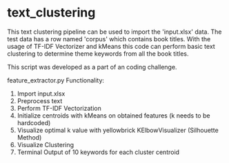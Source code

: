 # text_clustering
 
This text clustering pipeline can be used to import the 'input.xlsx' data.
The test data has a row named 'corpus' which contains book titles.
With the usage of TF-IDF Vectorizer and kMeans this code can perform basic text clustering to determine theme keywords from all the book titles.

This script was developed as a part of an coding challenge.

feature_extractor.py Functionality:
1. Import input.xlsx
2. Preprocess text
3. Perform TF-IDF Vectorization
4. Initialize centroids with kMeans on obtained features (k needs to be hardcoded)
5. Visualize optimal k value with yellowbrick KElbowVisualizer (Silhouette Method)
6. Visualize Clustering
7. Terminal Output of 10 keywords for each cluster centroid
